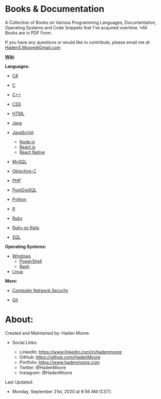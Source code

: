 # Books & Documentation
A Collection of Books on Various Programming Languages, Documentation, Operating Systems and Code Snippets
that I've acquired overtime. *All Books are in PDF Form.

If you have any questions or would like to contribute, please email me at:
HadenS.Moore@Gmail.com

[**Wiki** ](https://github.com/HadenMoore/Books_Documentation/wiki)

**Languages:** 

- [C# ](https://github.com/HadenMoore/Books_Documentation/tree/master/C%23)

- [C](https://github.com/HadenMoore/Books_Documentation/tree/master/C)

- [C++](https://github.com/HadenMoore/Books_Documentation/tree/master/C%2B%2B)

- [CSS](https://github.com/HadenMoore/Books_Documentation/tree/master/CSS)
- [HTML](https://github.com/HadenMoore/Books_Documentation/tree/master/HTML)
- [Java](https://github.com/HadenMoore/Books_Documentation/tree/master/Java)
- [JavaScript](https://github.com/HadenMoore/Books_Documentation/tree/master/JavaScript)
  * [Node.js](https://github.com/HadenMoore/Books_Documentation/tree/master/JavaScript/Node%20JS)
  * [React.js](https://github.com/HadenMoore/Books_Documentation/tree/master/JavaScript/React%20JS)
  * [React Native](https://github.com/HadenMoore/Books_Documentation/tree/master/JavaScript/React%20Native) 
- [MySQL](https://github.com/HadenMoore/Books_Documentation/tree/master/MySQL) 
- [Objective-C](https://github.com/HadenMoore/Books_Documentation/tree/master/Objective-C)
- [PHP](https://github.com/HadenMoore/Books_Documentation/tree/master/PHP)
- [PostGreSQL](https://github.com/HadenMoore/Books_Documentation/tree/master/PostGreSQL)
- [Python](https://github.com/HadenMoore/Books_Documentation/tree/master/Python)
- [R](https://github.com/HadenMoore/Books_Documentation/tree/master/R) 
- [Ruby](https://github.com/HadenMoore/Books_Documentation/tree/master/Ruby) 
- [Ruby on Rails](https://github.com/HadenMoore/Books_Documentation/tree/master/Ruby%20on%20Rails)
- [SQL](https://github.com/HadenMoore/Books_Documentation/tree/master/SQL)

**Operating Systems:**
- [Windows](https://github.com/HadenMoore/Books_Documentation/tree/master/Windows) 
  * [PowerShell](https://github.com/HadenMoore/Books_Documentation/tree/master/Windows/PowerShell) 
  * [Bash](https://github.com/HadenMoore/Books_Documentation/tree/master/Windows/Bash)
- [Linux](https://github.com/HadenMoore/Books_Documentation/tree/master/Linux) 

**More:** 

- [Computer Network Security](https://github.com/HadenMoore/Books_Documentation/tree/master/Computer%20Network%20Sec)

- [Git](https://github.com/HadenMoore/Books_Documentation/tree/master/Git)

# About: 
Created and Maintained by: 
Haden Moore. 

 - Social Links: 
 
	- LinkedIn: https://www.linkedin.com/in/hadenmoore 
	- GitHub: https://github.com/HadenMoore
	- Portfolio: https://www.hadenmoore.com 
	- Twitter: @HadenMoore
	- Instagram: @HadenMoore


Last Updated: 
- Monday, September 21st, 2020 at 9:56 AM (CST).

